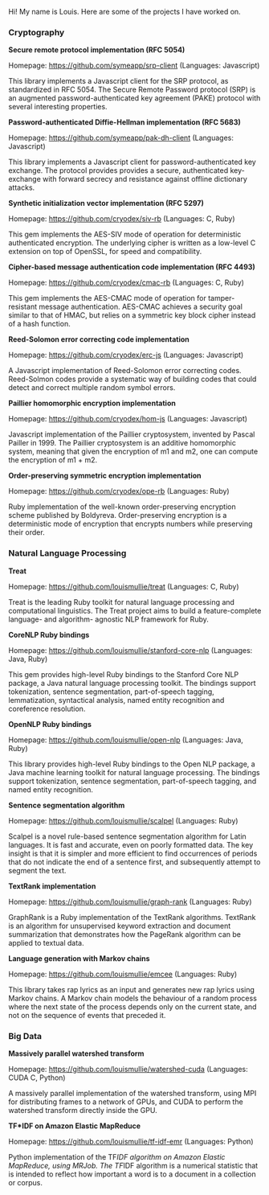 Hi! My name is Louis. Here are some of the projects I have worked on.

### Cryptography

**Secure remote protocol implementation (RFC 5054)**

Homepage: https://github.com/symeapp/srp-client
(Languages: Javascript)

This library implements a Javascript client for the SRP protocol, as standardized in RFC 5054. The Secure Remote Password protocol (SRP) is an augmented password-authenticated key agreement (PAKE) protocol with several interesting properties.

**Password-authenticated Diffie-Hellman implementation (RFC 5683)**

Homepage: https://github.com/symeapp/pak-dh-client
(Languages: Javascript)

This library implements a Javascript client for password-authenticated key exchange. The protocol provides provides a secure, authenticated key-exchange with forward secrecy and resistance against offline dictionary attacks.

**Synthetic initialization vector implementation (RFC 5297)**

Homepage: https://github.com/cryodex/siv-rb
(Languages: C, Ruby)

This gem implements the AES-SIV mode of operation for deterministic authenticated encryption. The underlying cipher is written as a low-level C extension on top of OpenSSL, for speed and compatibility.

**Cipher-based message authentication code implementation (RFC 4493)**

Homepage: https://github.com/cryodex/cmac-rb
(Languages: C, Ruby)

This gem implements the AES-CMAC mode of operation for tamper-resistant message authentication. AES-CMAC achieves a security goal similar to that of 
HMAC, but relies on a symmetric key block cipher instead of a hash function.

**Reed-Solomon error correcting code implementation**

Homepage: https://github.com/cryodex/erc-js
(Languages: Javascript)

A Javascript implementation of Reed-Solomon error correcting codes. Reed-Solmon codes provide a systematic way of building codes that could detect and correct multiple random symbol errors.

**Paillier homomorphic encryption implementation**

Homepage: https://github.com/cryodex/hom-js
(Languages: Javascript)

 Javascript implementation of the Paillier cryptosystem, invented by Pascal Pailler in 1999. The Paillier cryptosystem is an additive homomorphic system, meaning that given the encryption of m1 and m2, one can compute the encryption of m1 + m2.

**Order-preserving symmetric encryption implementation**

Homepage: https://github.com/cryodex/ope-rb
(Languages: Ruby)

Ruby implementation of the well-known order-preserving encryption scheme published by Boldyreva. Order-preserving encryption is a deterministic mode of encryption that encrypts numbers while preserving their order. 

### Natural Language Processing

**Treat**

Homepage: https://github.com/louismullie/treat
(Languages: C, Ruby)

Treat is the leading Ruby toolkit for natural language processing and computational linguistics. The Treat project aims to build a feature-complete language- and algorithm- agnostic NLP framework for Ruby.

**CoreNLP Ruby bindings**

Homepage: https://github.com/louismullie/stanford-core-nlp
(Languages: Java, Ruby)

This gem provides high-level Ruby bindings to the Stanford Core NLP package, a Java natural language processing toolkit. The bindings support tokenization, sentence segmentation, part-of-speech tagging, lemmatization, syntactical analysis, named entity recognition and coreference resolution.

**OpenNLP Ruby bindings**

Homepage: https://github.com/louismullie/open-nlp
(Languages: Java, Ruby)

This library provides high-level Ruby bindings to the Open NLP package, a Java machine learning toolkit for natural language processing. The bindings support tokenization, sentence segmentation, part-of-speech tagging, and named entity recognition.

**Sentence segmentation algorithm**

Homepage: https://github.com/louismullie/scalpel
(Languages: Ruby)

Scalpel is a novel rule-based sentence segmentation algorithm for Latin languages. It is fast and accurate, even on poorly formatted data. The key insight is that it is simpler and more efficient to find occurrences of periods that do not indicate the end of a sentence first, and subsequently attempt to segment the text.

**TextRank implementation**

Homepage: https://github.com/louismullie/graph-rank
(Languages: Ruby)

GraphRank is a Ruby implementation of the TextRank algorithms. TextRank is an algorithm for unsupervised keyword extraction and document summarization that demonstrates how the PageRank algorithm can be applied to textual data.

**Language generation with Markov chains**

Homepage: https://github.com/louismullie/emcee
(Languages: Ruby)

This library takes rap lyrics as an input and generates new rap lyrics using Markov chains. A Markov chain models the behaviour of a random process where the next state of the process depends only on the current state, and not on the sequence of events that preceded it.


### Big Data

**Massively parallel watershed transform**

Homepage: https://github.com/louismullie/watershed-cuda
(Languages: CUDA C, Python)

A massively parallel implementation of the watershed transform, using MPI for distributing frames to a network of GPUs, and CUDA to perform the watershed transform directly inside the GPU.

**TF*IDF on Amazon Elastic MapReduce**

Homepage: https://github.com/louismullie/tf-idf-emr
(Languages: Python)

Python implementation of the TF*IDF algorithm on Amazon Elastic MapReduce, using MRJob. The TF*IDF algorithm is a numerical statistic that is intended to reflect how important a word is to a document in a collection or corpus.
